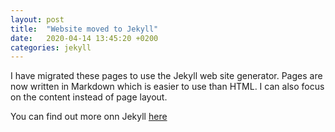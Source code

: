 ```yaml
---
layout: post
title:  "Website moved to Jekyll"
date:   2020-04-14 13:45:20 +0200
categories: jekyll
---
```

I have migrated these pages to use the Jekyll web site generator. Pages are now written in Markdown which is easier to use than HTML.
I can also focus on the content instead of page layout.

You can find out more onn Jekyll [here](https://jekyllrb.com/)
